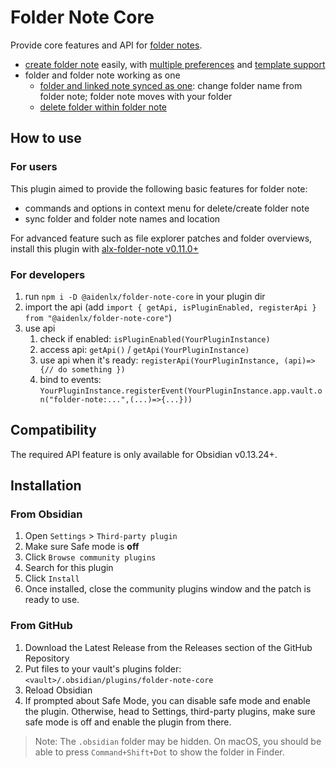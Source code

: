 # Folder Note Core

Provide core features and API for [folder notes](https://github.com/aidenlx/alx-folder-note).

- [create folder note](https://github.com/aidenlx/alx-folder-note/wiki/create-folder-note) easily, with [multiple preferences](https://github.com/aidenlx/alx-folder-note/wiki/folder-note-pref) and [template support](https://github.com/aidenlx/alx-folder-note/wiki/core-settings#template)
- folder and folder note working as one
  - [folder and linked note synced as one](https://github.com/aidenlx/alx-folder-note/wiki/core-settings#auto-rename): change folder name from folder note; folder note moves with your folder
  - [delete folder within folder note](https://github.com/aidenlx/alx-folder-note/wiki/delete-folder-from-folder-note)

## How to use

### For users

This plugin aimed to provide the following basic features for folder note:

- commands and options in context menu for delete/create folder note
- sync folder and folder note names and location

For advanced feature such as file explorer patches and folder overviews, install this plugin with [alx-folder-note v0.11.0+](https://github.com/aidenlx/alx-folder-note)

### For developers

1. run `npm i -D @aidenlx/folder-note-core` in your plugin dir
2. import the api (add `import { getApi, isPluginEnabled, registerApi } from "@aidenlx/folder-note-core"`)
3. use api
   1. check if enabled: `isPluginEnabled(YourPluginInstance)`
   2. access api: `getApi()` / `getApi(YourPluginInstance)`
   3. use api when it's ready: `registerApi(YourPluginInstance, (api)=>{// do something })`
   4. bind to events: `YourPluginInstance.registerEvent(YourPluginInstance.app.vault.on("folder-note:...",(...)=>{...}))`

## Compatibility

The required API feature is only available for Obsidian v0.13.24+.

## Installation

### From Obsidian

1. Open `Settings` > `Third-party plugin`
2. Make sure Safe mode is **off**
3. Click `Browse community plugins`
4. Search for this plugin
5. Click `Install`
6. Once installed, close the community plugins window and the patch is ready to use.

### From GitHub

1. Download the Latest Release from the Releases section of the GitHub Repository
2. Put files to your vault's plugins folder: `<vault>/.obsidian/plugins/folder-note-core`
3. Reload Obsidian
4. If prompted about Safe Mode, you can disable safe mode and enable the plugin.
   Otherwise, head to Settings, third-party plugins, make sure safe mode is off and
   enable the plugin from there.

> Note: The `.obsidian` folder may be hidden. On macOS, you should be able to press `Command+Shift+Dot` to show the folder in Finder.
